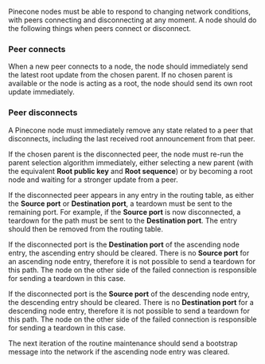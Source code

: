 Pinecone nodes must be able to respond to changing network conditions, with peers connecting and disconnecting at any moment. A node should do the following things when peers connect or disconnect.


### Peer connects

When a new peer connects to a node, the node should immediately send the latest root update from the chosen parent. If no chosen parent is available or the node is acting as a root, the node should send its own root update immediately. 


### Peer disconnects

A Pinecone node must immediately remove any state related to a peer that disconnects, including the last received root announcement from that peer.

If the chosen parent is the disconnected peer, the node must re-run the parent selection algorithm immediately, either selecting a new parent (with the equivalent **Root public key** and **Root sequence**) or by becoming a root node and waiting for a stronger update from a peer.

If the disconnected peer appears in any entry in the routing table, as either the **Source port** or **Destination port**, a teardown must be sent to the remaining port. For example, if the **Source port** is now disconnected, a teardown for the path must be sent to the **Destination port**. The entry should then be removed from the routing table.

If the disconnected port is the **Destination port** of the ascending node entry, the ascending entry should be cleared. There is no **Source port** for an ascending node entry, therefore it is not possible to send a teardown for this path. The node on the other side of the failed connection is responsible for sending a teardown in this case.

If the disconnected port is the **Source port** of the descending node entry, the descending entry should be cleared. There is no **Destination port** for a descending node entry, therefore it is not possible to send a teardown for this path. The node on the other side of the failed connection is responsible for sending a teardown in this case.

The next iteration of the routine maintenance should send a bootstrap message into the network if the ascending node entry was cleared. 
